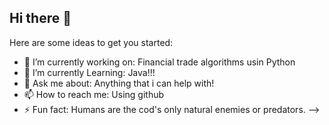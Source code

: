 ## Hi there 👋

Here are some ideas to get you started:

- 🔭 I’m currently working on: Financial trade algorithms usin Python
- 🌱 I’m currently Learning: Java!!!
- 💬 Ask me about: Anything that i can help with!
- 📫 How to reach me: Using github
- ⚡ Fun fact: Humans are the cod's only natural enemies or predators.
-->

